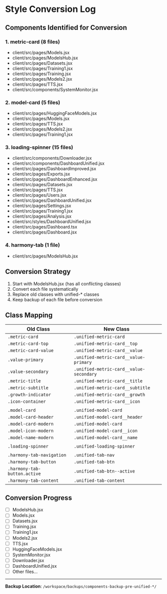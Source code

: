 # Style Conversion Log

## Components Identified for Conversion

### 1. metric-card (8 files)
- client/src/pages/Models.jsx
- client/src/pages/ModelsHub.jsx
- client/src/pages/Datasets.jsx
- client/src/pages/Training1.jsx
- client/src/pages/Training.jsx
- client/src/pages/Models2.jsx
- client/src/pages/TTS.jsx
- client/src/components/SystemMonitor.jsx

### 2. model-card (5 files)
- client/src/pages/HuggingFaceModels.jsx
- client/src/pages/Models.jsx
- client/src/pages/TTS.jsx
- client/src/pages/Models2.jsx
- client/src/pages/Training1.jsx

### 3. loading-spinner (15 files)
- client/src/components/Downloader.jsx
- client/src/components/DashboardUnified.jsx
- client/src/pages/DashboardImproved.jsx
- client/src/pages/Exports.jsx
- client/src/pages/DashboardEnhanced.jsx
- client/src/pages/Datasets.jsx
- client/src/pages/TTS.jsx
- client/src/pages/Users.jsx
- client/src/pages/DashboardUnified.jsx
- client/src/pages/Settings.jsx
- client/src/pages/Training1.jsx
- client/src/pages/Analysis.jsx
- client/src/styles/DashboardUnified.jsx
- client/src/pages/Dashboard.tsx
- client/src/pages/Dashboard.jsx

### 4. harmony-tab (1 file)
- client/src/pages/ModelsHub.jsx

## Conversion Strategy

1. Start with ModelsHub.jsx (has all conflicting classes)
2. Convert each file systematically
3. Replace old classes with unified-* classes
4. Keep backup of each file before conversion

## Class Mapping

| Old Class | New Class |
|-----------|-----------|
| `.metric-card` | `.unified-metric-card` |
| `.metric-card-top` | `.unified-metric-card__top` |
| `.metric-card-value` | `.unified-metric-card__value` |
| `.value-primary` | `.unified-metric-card__value-primary` |
| `.value-secondary` | `.unified-metric-card__value-secondary` |
| `.metric-title` | `.unified-metric-card__title` |
| `.metric-subtitle` | `.unified-metric-card__subtitle` |
| `.growth-indicator` | `.unified-metric-card__growth` |
| `.icon-container` | `.unified-metric-card__icon` |
| | |
| `.model-card` | `.unified-model-card` |
| `.model-card-header` | `.unified-model-card__header` |
| `.model-card-modern` | `.unified-model-card` |
| `.model-icon-modern` | `.unified-model-card__icon` |
| `.model-name-modern` | `.unified-model-card__name` |
| | |
| `.loading-spinner` | `.unified-loading-spinner` |
| | |
| `.harmony-tab-navigation` | `.unified-tab-nav` |
| `.harmony-tab-button` | `.unified-tab-btn` |
| `.harmony-tab-button.active` | `.unified-tab-btn--active` |
| `.harmony-tab-content` | `.unified-tab-content` |

## Conversion Progress

- [ ] ModelsHub.jsx
- [ ] Models.jsx
- [ ] Datasets.jsx
- [ ] Training.jsx
- [ ] Training1.jsx
- [ ] Models2.jsx
- [ ] TTS.jsx
- [ ] HuggingFaceModels.jsx
- [ ] SystemMonitor.jsx
- [ ] Downloader.jsx
- [ ] DashboardUnified.jsx
- [ ] Other files...

---

**Backup Location**: `/workspace/backups/components-backup-pre-unified-*/`
